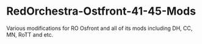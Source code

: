 # RedOrchestra-Ostfront-41-45-Mods
Various modifications for RO Osfront and all of its mods including DH, CC, MN, RoTT and etc.
